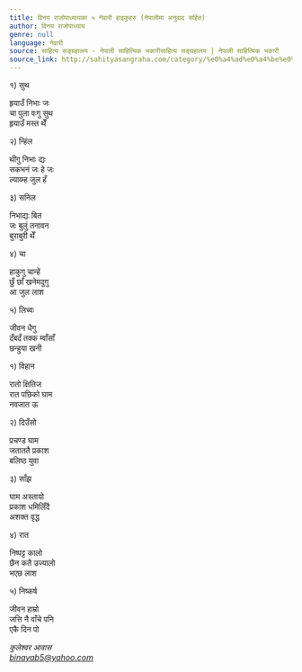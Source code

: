 ```yaml
---
title: विनय राजोपाध्यायका ५ नेवारी हाइकुहरु (नेपालीमा अनुवाद सहित)
author: विनय राजोपाध्याय
genre: null
language: नेवारी
source: साहित्य सङ्ग्रहालय - नेपाली साहित्यिक भकारीसाहित्य सङ्ग्रहालय | नेपाली साहित्यिक भकारी
source_link: http://sahityasangraha.com/category/%e0%a4%ad%e0%a4%be%e0%a4%b7%e0%a4%be-%e0%a4%ad%e0%a4%be%e0%a4%b7%e0%a5%80-%e0%a4%b8%e0%a4%be%e0%a4%b9%e0%a4%bf%e0%a4%a4%e0%a5%8d%e0%a4%af/%e0%a4%a8%e0%a5%87%e0%a4%b5%e0%a4%be%e0%a4%b0%e0%a5%80-%e0%a4%b0%e0%a4%9a%e0%a4%a8%e0%a4%be/
---
```


१) सुथ

हृयाउँ निभाः जः  
चा पुला वःगु सुथ  
हृयाउँ मस्त थेँ

२) न्हिंल

थीगु निभाः द्यः  
सकभनं जः हे जः  
ल्याय्म्ह जुल हँ

३) सनिल

निभाद्यः बित  
जः बुलुं तनावन  
बुराबुरी थेँ

४) चा

हाकुगु चान्हें  
छुँ छाँ खनेमदुगु  
आ जुल लाश

५) लिच्वः

जीवन धैगु  
दँबदँ तक्क म्वाँसाँ  
छन्हुया खनी

१) विहान

रातो क्षितिज  
रात पछिको घाम  
नवजात ऊ

२) दिउँसो

प्रचण्ड घाम  
जताततै प्रकाश  
बलिष्ठ युवा

३) साँझ

घाम अस्तायो  
प्रकाश धमिलिँदै  
अशक्त वृद्ध

४) रात

निष्पट्ट कालो  
छैन कतै उज्यालो  
भएछ लाश

५) निष्कर्ष

जीवन हाम्रो  
जत्ति नै वाँचे पनि  
एकै दिन पो

*कुलेश्वर आवास  
binayab5@yahoo.com*
